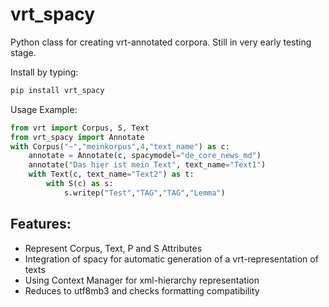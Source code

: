 # vrt_spacy

Python class for creating vrt-annotated corpora.
Still in very early testing stage.

Install by typing:
```bash
pip install vrt_spacy
```

Usage Example:
```python
from vrt import Corpus, S, Text
from vrt_spacy import Annotate
with Corpus("~","meinkorpus",4,"text_name") as c:
    annotate = Annotate(c, spacymodel="de_core_news_md")
    annotate("Das hier ist mein Text", text_name="Text1")
    with Text(c, text_name="Text2") as t:
        with S(c) as s:
            s.writep("Test","TAG","TAG","Lemma")  
```

Features:
-
- Represent Corpus, Text, P and S Attributes
- Integration of spacy for automatic generation of a vrt-representation of texts
- Using Context Manager for xml-hierarchy representation
- Reduces to utf8mb3 and checks formatting compatibility